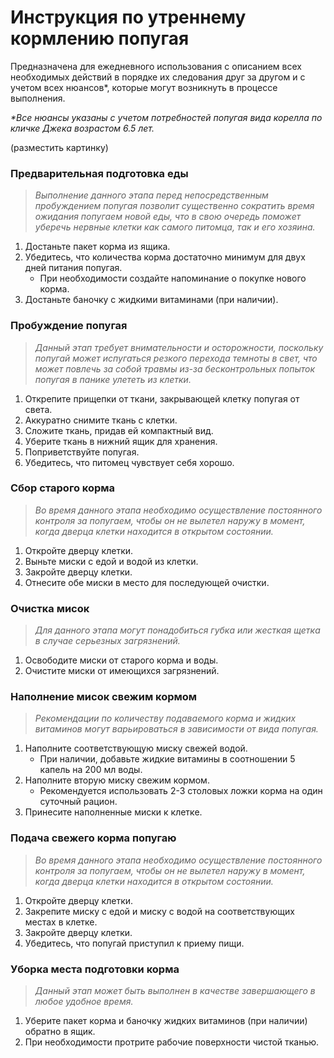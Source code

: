 # Инструкция по утреннему кормлению попугая
Предназначена для ежедневного использования с описанием всех необходимых действий в порядке их следования друг за другом и с учетом всех нюансов*, которые могут возникнуть в процессе выполнения.

_*Все нюансы указаны с учетом потребностей попугая вида корелла по кличке Джека возрастом 6.5 лет._


(разместить картинку)


### Предварительная подготовка еды
> _Выполнение данного этапа перед непосредственным пробуждением попугая позволит существенно сократить время ожидания попугаем новой еды, что в свою очередь поможет уберечь нервные клетки как самого питомца, так и его хозяина._

1. Достаньте пакет корма из ящика.
2. Убедитесь, что количества корма достаточно минимум для двух дней питания попугая.
    - При необходимости создайте напоминание о покупке нового корма.
3. Достаньте баночку с жидкими витаминами (при наличии).

### Пробуждение попугая
> _Данный этап требует внимательности и осторожности, поскольку попугай может испугаться резкого перехода темноты в свет, что может повлечь за собой травмы из-за бесконтрольных  попыток попугая в панике улететь из клетки._

1. Открепите прищепки от ткани, закрывающей клетку попугая от света.
2. Аккуратно снимите ткань с клетки.
3. Сложите ткань, придав ей компактный вид.
4. Уберите ткань в нижний ящик для хранения.
5. Поприветствуйте попугая.
6. Убедитесь, что питомец чувствует себя хорошо.

### Сбор старого корма
> _Во время данного этапа необходимо осуществление постоянного контроля за попугаем, чтобы он не вылетел наружу в момент, когда дверца клетки находится в открытом состоянии._

1. Откройте дверцу клетки.
2. Выньте миски с едой и водой из клетки.
3. Закройте дверцу клетки.
4. Отнесите обе миски в место для последующей очистки.

### Очистка мисок
> _Для данного этапа могут понадобиться губка или жесткая щетка в случае серьезных загрязнений._

1. Освободите миски от старого корма и воды.
2. Очистите миски от имеющихся загрязнений.

### Наполнение мисок свежим кормом
> _Рекомендации по количеству подаваемого корма и жидких витаминов могут варьироваться в зависимости от вида попугая._

1. Наполните соответствующую миску свежей водой.
    - При наличии, добавьте жидкие витамины в соотношении 5 капель на 200 мл воды.
2. Наполните вторую миску свежим кормом.
    - Рекомендуется использовать 2-3 столовых ложки корма на один суточный рацион.
3. Принесите наполненные миски к клетке.

### Подача свежего корма попугаю
> _Во время данного этапа необходимо осуществление постоянного контроля за попугаем, чтобы он не вылетел наружу в момент, когда дверца клетки находится в открытом состоянии._

1. Откройте дверцу клетки.
2. Закрепите миску с едой и миску с водой на соответствующих местах в клетке.
3. Закройте дверцу клетки.
4. Убедитесь, что попугай приступил к приему пищи.

### Уборка места подготовки корма
> _Данный этап может быть выполнен в качестве завершающего в любое удобное время._

1. Уберите пакет корма и баночку жидких витаминов (при наличии) обратно в ящик.
2. При необходимости протрите рабочие поверхности чистой тканью.
